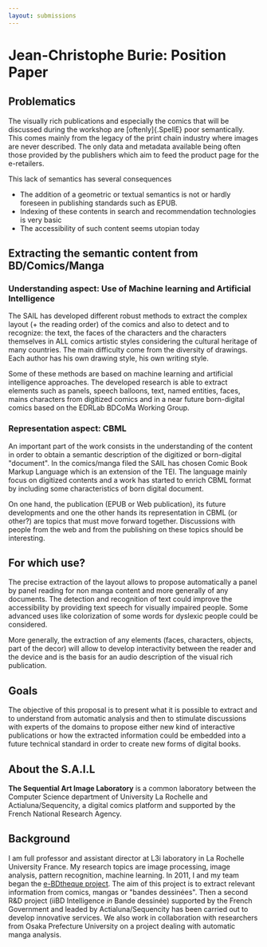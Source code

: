 ```yaml
---
layout: submissions
---
```


# Jean-Christophe Burie: Position Paper

## Problematics

The visually rich publications and especially the comics that will be discussed during the workshop are [oftenly]{.SpellE} poor semantically. This comes mainly from the legacy of the print chain industry where images are never described. The only data and metadata available being often those provided by the publishers which aim to feed the product page for the e-retailers.

This lack of semantics has several consequences

* The addition of a geometric or textual semantics is not or hardly foreseen in publishing standards such as EPUB.
* Indexing of these contents in search and recommendation technologies is very basic
* The accessibility of such content seems utopian today

## Extracting the semantic content from BD/Comics/Manga

### Understanding aspect: Use of Machine learning and Artificial Intelligence

The SAIL has developed different robust methods to extract the complex layout (+ the reading order) of the comics and also to detect and to recognize: the text, the faces of the characters and the characters themselves in ALL comics artistic styles considering the cultural heritage of many countries. The main difficulty come from the diversity of drawings. Each author has his own drawing style, his own writing style.

Some of these methods are based on machine learning and artificial intelligence approaches. The developed research is able to extract elements such as panels, speech balloons, text, named entities, faces, mains characters from digitized comics and in a near future born-digital comics based on the EDRLab BDCoMa Working Group.

### Representation aspect: CBML

An important part of the work consists in the understanding of the content in order to obtain a semantic description of the digitized or born-digital "document". In the comics/manga filed the SAIL has chosen Comic Book Markup Language which is an extension of the TEI. The language mainly focus on digitized contents and a work has started to enrich CBML format by including some characteristics of born digital document.

On one hand, the publication (EPUB or Web publication), its future developments and one the other hands its representation in CBML (or other?) are topics that must move forward together. Discussions with people from the web and from the publishing on these topics should be interesting.

## For which use?

The precise extraction of the layout allows to propose automatically a panel by panel reading for non manga content and more generally of any documents. The detection and recognition of text could improve the accessibility by providing text speech for visually impaired people. Some advanced uses like colorization of some words for dyslexic people could be considered.

More generally, the extraction of any elements (faces, characters, objects, part of the decor) will allow to develop interactivity between the reader and the device and is the basis for an audio description of the visual rich publication.

## Goals

The objective of this proposal is to present what it is possible to extract and to understand from automatic analysis and then to stimulate discussions with experts of the domains to propose either new kind of interactive publications or how the extracted information could be embedded into a future technical standard in order to create new forms of digital books.

## About the S.A.I.L

**The Sequential Art Image Laboratory** is a common laboratory between the Computer Science department of University La Rochelle and Actialuna/Sequencity, a digital comics platform and supported by the French National Research Agency.

## Background

I am full professor and assistant director at L3i laboratory in La Rochelle University France. My research topics are image processing, image analysis, pattern recognition, machine learning. In 2011, I and my team began the [e-BDtheque project](http://ebdtheque.univ-lr.fr/). The aim of this project is to extract relevant information from comics, mangas or "bandes dessinées". Then a second R&D project (iiBD Intelligence _in_ Bande dessinée) supported by the French Government and leaded by Actialuna/Sequencity has been carried out to develop innovative services. We also work in collaboration with researchers from Osaka Prefecture University on a project dealing with automatic manga analysis.
